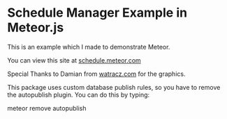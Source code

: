 <h1>Schedule Manager Example in Meteor.js</h1>

This is an example which I made to demonstrate Meteor.

You can view this site at <a href="http://schedule.meteor.com">schedule.meteor.com</a>

Special Thanks to Damian from <a href="http://watracz.com">watracz.com</a> for the graphics.


This package uses custom database publish rules, so you have to remove the autopublish plugin. You can do this by typing:

meteor remove autopublish